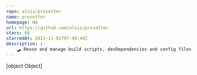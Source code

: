 ```yaml
---
repo: alvis/presetter
name: presetter
homepage: NA
url: https://github.com/alvis/presetter
stars: 68
starredAt: 2021-12-01T07:48:48Z
description: |-
    🛹 Reuse and manage build scripts, devDependencies and config files from your favourite presets, instead of copy and paste!
---
```


[object Object]
